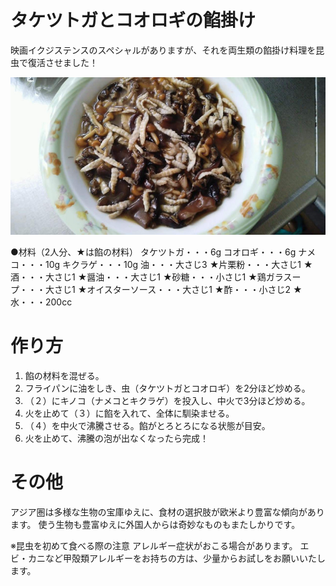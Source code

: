 # タケツトガとコオロギの餡掛け

映画イクジステンスのスペシャルがありますが、それを両生類の餡掛け料理を昆虫で復活させました！

![タケツトガとコオロギの餡掛け](タケツトガとコオロギの餡掛け.jpg)

●材料（2人分、★は餡の材料）
タケツトガ・・・6g
コオロギ・・・6g
ナメコ・・・10g
キクラゲ・・・10g
油・・・大さじ3
★片栗粉・・・大さじ1
★酒・・・大さじ1
★醤油・・・大さじ1
★砂糖・・・小さじ1
★鶏ガラスープ・・・大さじ1
★オイスターソース・・・大さじ1
★酢・・・小さじ2
★水・・・200cc

# 作り方
1. 餡の材料を混ぜる。
2. フライパンに油をしき、虫（タケツトガとコオロギ）を2分ほど炒める。
3. （２）にキノコ（ナメコとキクラゲ）を投入し、中火で3分ほど炒める。
4. 火を止めて（３）に餡を入れて、全体に馴染ませる。
5. （４）を中火で沸騰させる。餡がとろとろになる状態が目安。
6. 火を止めて、沸騰の泡が出なくなったら完成！

# その他

アジア圏は多様な生物の宝庫ゆえに、食材の選択肢が欧米より豊富な傾向があります。
使う生物も豊富ゆえに外国人からは奇妙なものもまたしかりです。

※昆虫を初めて食べる際の注意
アレルギー症状がおこる場合があります。
エビ・カニなど甲殻類アレルギーをお持ちの方は、少量からお試しをお願いいたします。

